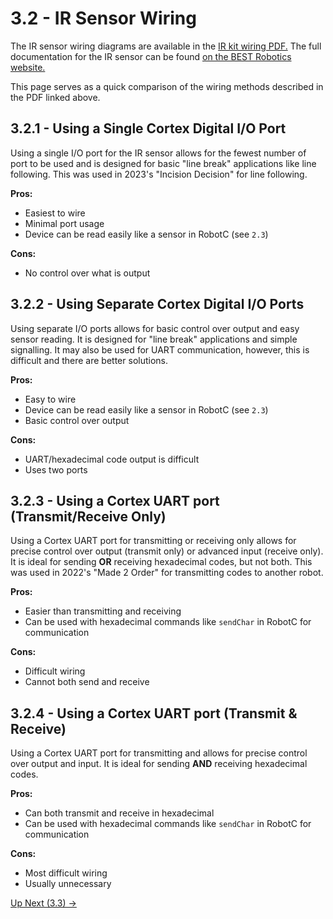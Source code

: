 # 3.2 - IR Sensor Wiring

The IR sensor wiring diagrams are available in the [IR kit wiring PDF.](https://github.com/crcsrobotics/2023-IncisionDecision/blob/main/ir-kit-wiring.pdf) The full documentation for the IR sensor can be found [on the BEST Robotics website.](https://www.bestrobotics.org/IR_Kit/)

This page serves as a quick comparison of the wiring methods described in the PDF linked above.

## 3.2.1 - Using a Single Cortex Digital I/O Port

Using a single I/O port for the IR sensor allows for the fewest number of port to be used and is designed for basic "line break" applications like line following. This was used in 2023's "Incision Decision" for line following.

**Pros:**

- Easiest to wire
- Minimal port usage
- Device can be read easily like a sensor in RobotC (see `2.3`)

**Cons:**

- No control over what is output

## 3.2.2 - Using Separate Cortex Digital I/O Ports

Using separate I/O ports allows for basic control over output and easy sensor reading. It is designed for "line break" applications and simple signalling. It may also be used for UART communication, however, this is difficult and there are better solutions.

**Pros:**

- Easy to wire
- Device can be read easily like a sensor in RobotC (see `2.3`)
- Basic control over output

**Cons:**

- UART/hexadecimal code output is difficult
- Uses two ports

## 3.2.3 - Using a Cortex UART port (Transmit/Receive Only)

Using a Cortex UART port for transmitting or receiving only allows for precise control over output (transmit only) or advanced input (receive only). It is ideal for sending **OR** receiving hexadecimal codes, but not both. This was used in 2022's "Made 2 Order" for transmitting codes to another robot.

**Pros:**

- Easier than transmitting and receiving
- Can be used with hexadecimal commands like `sendChar` in RobotC for communication

**Cons:**

- Difficult wiring
- Cannot both send and receive

## 3.2.4 - Using a Cortex UART port (Transmit & Receive)

Using a Cortex UART port for transmitting and allows for precise control over output and input. It is ideal for sending **AND** receiving hexadecimal codes.

**Pros:**

- Can both transmit and receive in hexadecimal
- Can be used with hexadecimal commands like `sendChar` in RobotC for communication

**Cons:**

- Most difficult wiring
- Usually unnecessary

[Up Next (3.3) ->](https://github.com/crcsrobotics/wiki/blob/main/3%20-%20WIRING/3%20-%20OTHER%20SENSORS.md)
